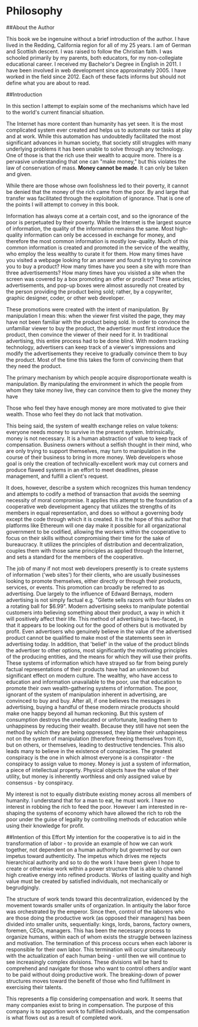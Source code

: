 # Philosophy

##About the Author

This book we be ingenuine without a brief introduction of the author. I have lived in the Redding, California region for all of my 25 years. I am of German and Scottish descent. I was raised to follow the Christian faith. I was schooled primarily by my parents, both educators, for my non-collegiate educational career. I received my Bachelor's Degree in English in 2011. I have been involved in web development since approximately 2005. I have worked in the field since 2012. Each of these facts informs but should not define what you are about to read.

##Introduction

In this section I attempt to explain some of the mechanisms which have led to the world's current financial situation.

The Internet has more content than humanity has yet seen. It is the most complicated system ever created and helps us to automate our tasks at play and at work. While this automation has undoubtedly facilitated the most significant advances in human society, that society still struggles with many underlying problems it has been unable to solve through any technology. One of those is that the rich use their wealth to acquire more. There is a pervasive understanding that one can "make money," but this violates the law of conservation of mass. **Money cannot be made**. It can only be taken and given.

While there are those whose own foolishness led to their poverty, it cannot be denied that the money of the rich came from the poor. By and large that transfer was facilitated through the exploitation of ignorance. That is one of the points I will attempt to convey in this book.

Information has always come at a certain cost, and so the ignorance of the poor is perpetuated by their poverty. While the Internet is the largest source of information, the quality of the information remains the same. Most high-quality information can only be accessed in exchange for money, and therefore the most common information is mostly low-quality. Much of this common information is created and promoted in the service of the wealthy, who employ the less wealthy to curate it for them. How many times have you visited a webpage looking for an answer and found it trying to convince you to buy a product? How many times have you seen a site with more than three advertisements? How many times have you visisted a site when the screen was covered by a box promoting an offer or product? These articles, advertisements, and pop-up boxes were almost assuredly not created by the person providing the product being sold; rather, by a copywriter, graphic designer, coder, or other web developer.

These promotions were created with the intent of manipulation. By manipulation I mean this: when the viewer first visited the page, they may have not been familiar with the product being sold. In order to convince the unfamiliar viewer to buy the product, the advertiser must first introduce the product, then convince the viewer of their need for it. In traditional advertising, this entire process had to be done blind. With modern tracking technology, advertisers can keep track of a viewer's impressions and modify the advertisements they receive to gradually convince them to buy the product. Most of the time this takes the form of convincing them that they need the product.


The primary mechanism by which people acquire disproportionate wealth is manipulation. By manipulating the environment in which the people from whom they take money live, they can convince them to give the money they have

Those who feel they have enough money are more motivated to give their wealth. Those who feel they do not lack that motivation.

This being said, the system of wealth exchange relies on value tokens: everyone needs money to survive in the present system. Intrinsically, money is not necessary. It is a human abstraction of value to keep track of compensation.  Business owners without a selfish thought in their mind, who are only trying to support themselves, may turn to manipulation in the course of their business to bring in more money. Web developers whose goal is only the creation of technically-excellent work may cut corners and produce flawed systems in an effort to meet deadlines, please management, and fulfill a client's request.

 It does, however, describe a system which recognizes this human tendency and attempts to codify a method of transaction that avoids the seeming necessity of moral compromise. It applies this attempt to the foundation of a cooperative web development agency that utilizes the strengths of its members in equal representation, and does so without a governing body except the code through which it is created. It is the hope of this author that platforms like Ethereum will one day make it possible for all organizational government to be codified, allowing the workers within the cooperative to focus on their skills without compromising their time for the sake of bureaucracy. It utilizes the principles of distribution and decentralization, couples them with those same principles as applied through the Internet, and sets a standard for the members of the cooperative.



The job of many if not most web developers presently is to create systems of information ('web sites') for their clients, who are usually businesses looking to promote themselves, either directly or through their products, services, or events. This promotion can broadly be referred to as advertising. Due largely to the influence of Edward Bernays, modern advertising is not simply factual e.g. "Gilette sells razors with four blades on a rotating ball for $6.99". Modern advertising seeks to manipulate potential customers into believing something about their product, a way in which it will positively affect their life. This method of advertising is two-faced, in that it appears to be looking out for the good of others but is motivated by profit. Even advertisers who genuinely believe in the value of the advertised product cannot be qualified to make most of the statements seen in advertising today. In addition, that 'belief' in the value of the product blinds the advertiser to other options, most significantly the motivating principles of the producing entities, and the means for which they will use their profits.
These systems of information which have strayed so far from being purely factual representations of their products have had an unknown but significant effect on modern culture. The wealthy, who have access to education and information unavailable to the poor, use that education to promote their own wealth-gathering systems of information. The poor, ignorant of the system of manipulation inherent in advertising, are convinced to buy and buy. After all, if one believes the messages in advertising, buying a handful of these modern miracle products should make one happy beyond all human reckoning. But this system of consumption destroys the uneducated or unfortunate, leading them to unhappiness by reducing their wealth. Because they still have not seen the method by which they are being oppressed, they blame their unhappiness not on the system of manipulation (therefore freeing themselves from it), but on others, or themselves, leading to destructive tendencies. This also leads many to believe in the existence of conspiracies. The greatest conspiracy is the one in which almost everyone is a conspirator - the conspiracy to assign value to money. Money is just a system of information, a piece of intellectual property. Physical objects have the value of their utility, but money is inherently worthless and only assigned value by consensus - by conspiracy.

My interest is not to equally distribute existing money across all members of humanity. I understand that for a man to eat, he must work. I have no interest in robbing the rich to feed the poor. However I am interested in re-shaping the systems of economy which have allowed the rich to rob the poor under the guise of legality by controlling methods of education while using their knowledge for profit.


##Intention of this Effort
My intention for the cooperative is to aid in the transformation of labor - to provide an example of how we can work together, not dependent on a human authority but governed by our own impetus toward authenticity. The impetus which drives me rejects hierarchical authority and so to do the work I have been given I hope to create or otherwise work within a power structure that is able to channel high creative energy into refined products. Works of lasting quality and high value must be created by satisfied individuals, not mechanically or begrudgingly.

The structure of work tends toward this decentralization, evidenced by the movement towards smaller units of organization. In antiquity the labor force was orchestrated by the emperor. Since then, control of the laborers who are those doing the productive work (as opposed their managers) has been divided into smaller units, sequentially: kings, lords, barons, factory owners, foremen, CEOs, managers. This has been the necessary process to organize humans, within each of whom exists the struggle between laziness and motivation. The termination of this process occurs when each laborer is responsible for their own labor. This termination will occur simultaneously with the actualization of each human being - until then we will continue to see increasingly complex divisions. These divisions will be hard to comprehend and navigate for those who want to control others and/or want to be paid without doing productive work. The breaking-down of power structures moves toward the benefit of those who find fulfillment in exercising their talents.




This represents a flip considering compensation and work. It seems that many companies exist to bring in compensation. The purpose of this company is to apportion work to fulfilled individuals, and the compensation is what flows out as a result of completed work.
